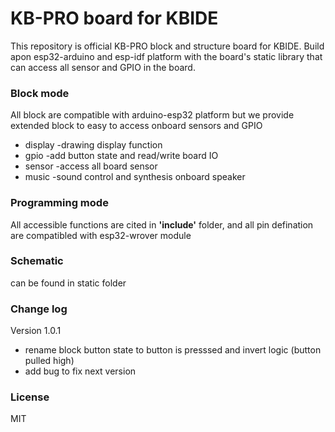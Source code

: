 # KB-PRO board for KBIDE
This repository is official KB-PRO block and structure board for KBIDE. Build apon esp32-arduino and esp-idf platform with the board's static library that can access all sensor and GPIO in the board.
### Block mode
All block are compatible with arduino-esp32 platform but we provide extended block to easy to access onboard sensors and GPIO
- display -drawing display function
- gpio -add button state and read/write board IO
- sensor -access all board sensor
- music -sound control and synthesis onboard speaker

### Programming mode
All accessible functions are cited in **'include'**  folder, and all pin defination are compatibled with esp32-wrover module

### Schematic 
can be found in static folder
### Change log
Version 1.0.1
 - rename block button state to button is presssed and invert logic (button pulled high)
 - add bug to fix next version
### License
MIT
